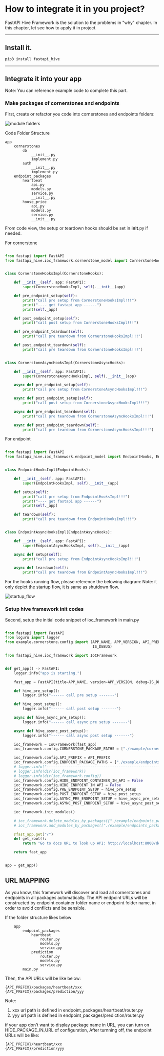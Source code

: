 # How to integrate it in you project?

FastAPI Hive Framework is the solution to the problems in "why" chapter.
In this chapter, let see how to apply it in project.

---

## Install it.

```bash
pip3 install fastapi_hive
```


---

## Integrate it into your app

Note: You can reference example code to complete this part. 

### Make packages of cornerstones and endpoints

First, create or refactor you code into cornerstones and endpoints folders:

![module folders](img/module_folders.png)

Code Folder Structure

    app
        cornerstones
            db
                __init__.py
                implement.py
            auth
                __init__.py
                implement.py
        endpoint_packages
            heartbeat
                api.py
                models.py
                service.py
                __init__.py
            house_price
                api.py
                models.py
                service.py
                __init__.py


From code view, the setup or teardown hooks should be set in __init__.py if needed.

For cornerstone

```Python

from fastapi import FastAPI
from fastapi_hive.ioc_framework.cornerstone_model import CornerstoneHooks, CornerstoneAsyncHooks


class CornerstoneHooksImpl(CornerstoneHooks):

    def __init__(self, app: FastAPI):
        super(CornerstoneHooksImpl, self).__init__(app)

    def pre_endpoint_setup(self):
        print("call pre setup from CornerstoneHooksImpl!!!")
        print("---- get fastapi app ------")
        print(self._app)

    def post_endpoint_setup(self):
        print("call post setup from CornerstoneHooksImpl!!!")

    def pre_endpoint_teardown(self):
        print("call pre teardown from CornerstoneHooksImpl!!!")

    def post_endpoint_teardown(self):
        print("call pre teardown from CornerstoneHooksImpl!!!")


class CornerstoneAsyncHooksImpl(CornerstoneAsyncHooks):

    def __init__(self, app: FastAPI):
        super(CornerstoneAsyncHooksImpl, self).__init__(app)

    async def pre_endpoint_setup(self):
        print("call pre setup from CornerstoneAsyncHooksImpl!!!")

    async def post_endpoint_setup(self):
        print("call post setup from CornerstoneAsyncHooksImpl!!!")

    async def pre_endpoint_teardown(self):
        print("call pre teardown from CornerstoneAsyncHooksImpl!!!")

    async def post_endpoint_teardown(self):
        print("call pre teardown from CornerstoneAsyncHooksImpl!!!")

```


For endpoint

```Python

from fastapi import FastAPI
from fastapi_hive.ioc_framework.endpoint_model import EndpointHooks, EndpointAsyncHooks


class EndpointHooksImpl(EndpointHooks):

    def __init__(self, app: FastAPI):
        super(EndpointHooksImpl, self).__init__(app)

    def setup(self):
        print("call pre setup from EndpointHooksImpl!!!")
        print("---- get fastapi app ------")
        print(self._app)

    def teardown(self):
        print("call pre teardown from EndpointHooksImpl!!!")


class EndpointAsyncHooksImpl(EndpointAsyncHooks):

    def __init__(self, app: FastAPI):
        super(EndpointAsyncHooksImpl, self).__init__(app)

    async def setup(self):
        print("call pre setup from EndpointAsyncHooksImpl!!!")

    async def teardown(self):
        print("call pre teardown from EndpointAsyncHooksImpl!!!")


```

For the hooks running flow, please reference the belowing diagram:
Note: it only depict the startup flow, it is same as shutdown flow.

![startup_flow](img/startup_flow.png)


### Setup hive framework init codes 

Second, setup the initial code snippet of ioc_framework in main.py

```Python

from fastapi import FastAPI
from loguru import logger
from example.cornerstone.config import (APP_NAME, APP_VERSION, API_PREFIX,
                                        IS_DEBUG)

from fastapi_hive.ioc_framework import IoCFramework


def get_app() -> FastAPI:
    logger.info("app is starting.")

    fast_app = FastAPI(title=APP_NAME, version=APP_VERSION, debug=IS_DEBUG)

    def hive_pre_setup():
        logger.info("------ call pre setup -------")

    def hive_post_setup():
        logger.info("------ call post setup -------")

    async def hive_async_pre_setup():
        logger.info("------ call async pre setup -------")

    async def hive_async_post_setup():
        logger.info("------ call async post setup -------")

    ioc_framework = IoCFramework(fast_app)
    ioc_framework.config.CORNERSTONE_PACKAGE_PATHS = ["./example/cornerstone/"]

    ioc_framework.config.API_PREFIX = API_PREFIX
    ioc_framework.config.ENDPOINT_PACKAGE_PATHS = ["./example/endpoints_package1", "./example/endpoints_package2"]
    # logger.info("-----------------------------------------------------")
    # logger.info(dir(ioc_framework))
    # logger.info(dir(ioc_framework.config))
    ioc_framework.config.HIDE_ENDPOINT_CONTAINER_IN_API = False
    ioc_framework.config.HIDE_ENDPOINT_IN_API = False
    ioc_framework.config.PRE_ENDPOINT_SETUP = hive_pre_setup
    ioc_framework.config.POST_ENDPOINT_SETUP = hive_post_setup
    ioc_framework.config.ASYNC_PRE_ENDPOINT_SETUP = hive_async_pre_setup
    ioc_framework.config.ASYNC_POST_ENDPOINT_SETUP = hive_async_post_setup

    ioc_framework.init_modules()

    # ioc_framework.delete_modules_by_packages(["./example/endpoints_package1"])
    # ioc_framework.add_modules_by_packages(["./example/endpoints_package2"])

    @fast_app.get("/")
    def get_root():
        return "Go to docs URL to look up API: http://localhost:8000/docs"

    return fast_app


app = get_app()
```

## URL MAPPING

As you know, this framework will discover and load all cornerstones and endpoints in all packages automatically.
The API endpoint URLs will be constructed by endpoint container folder name or endpoint folder name, in order to avoid conflicts and be sensible.

If the folder structure likes below

```text
    app
        endpoint_packages
            heartbeat
                router.py
                models.py
                service.py
            prediction
                router.py
                models.py
                service.py
        main.py
```

Then, the API URLs will be like below:

```text
{API_PREFIX}/packages/heartbeat/xxx
{API_PREFIX}/packages/prediction/yyy
```

Note:

1. xxx url path is defined in endpoint_packages/heartbeat/router.py
2. yyy url path is defined in endpoint_packages/prediction/router.py

if your app don't want to display package name in URL, you can turn on HIDE_PACKAGE_IN_URL of configuration,
After turnning off, the endpoint URLs will be like:

```text
{API_PREFIX}/heartbeat/xxx
{API_PREFIX}/prediction/yyy
```
